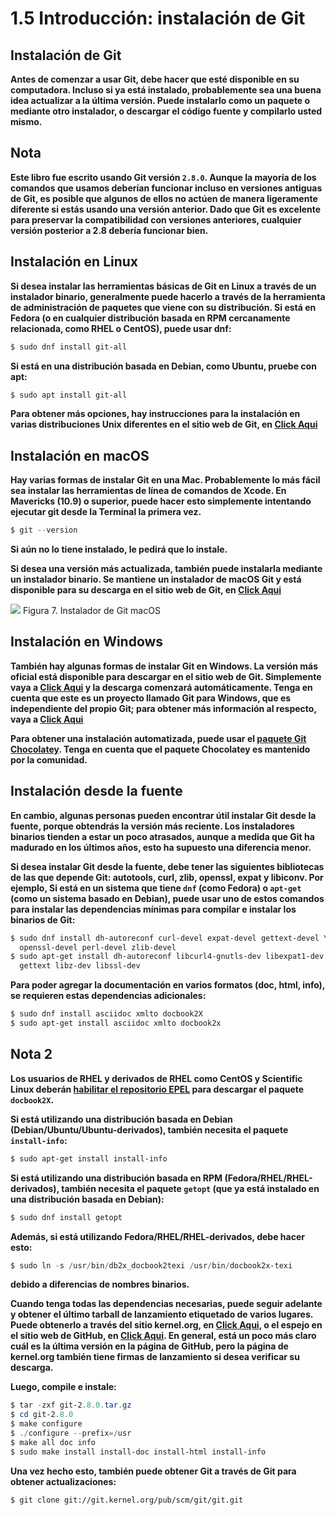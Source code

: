 # **1.5 Introducción: instalación de Git**

## **Instalación de Git**
**Antes de comenzar a usar Git, debe hacer que esté disponible en su computadora. Incluso si ya está instalado, probablemente sea una buena idea actualizar a la última versión. Puede instalarlo como un paquete o mediante otro instalador, o descargar el código fuente y compilarlo usted mismo.**

## **Nota**
**Este libro fue escrito usando Git versión `2.8.0`. Aunque la mayoría de los comandos que usamos deberían funcionar incluso en versiones antiguas de Git, es posible que algunos de ellos no actúen de manera ligeramente diferente si estás usando una versión anterior. Dado que Git es excelente para preservar la compatibilidad con versiones anteriores, cualquier versión posterior a 2.8 debería funcionar bien.**

## **Instalación en Linux**
**Si desea instalar las herramientas básicas de Git en Linux a través de un instalador binario, generalmente puede hacerlo a través de la herramienta de administración de paquetes que viene con su distribución. Si está en Fedora (o en cualquier distribución basada en RPM cercanamente relacionada, como RHEL o CentOS), puede usar dnf:**

```powershell
$ sudo dnf install git-all
```
**Si está en una distribución basada en Debian, como Ubuntu, pruebe con apt:**
```powershell
$ sudo apt install git-all
```
**Para obtener más opciones, hay instrucciones para la instalación en varias distribuciones Unix diferentes en el sitio web de Git, en [Click Aqui](https://git-scm.com/download/linux.)**

## **Instalación en macOS**
**Hay varias formas de instalar Git en una Mac. Probablemente lo más fácil sea instalar las herramientas de línea de comandos de Xcode. En Mavericks (10.9) o superior, puede hacer esto simplemente intentando ejecutar git desde la Terminal la primera vez.**
```powershell
$ git --version
```
**Si aún no lo tiene instalado, le pedirá que lo instale.**

**Si desea una versión más actualizada, también puede instalarla mediante un instalador binario. Se mantiene un instalador de macOS Git y está disponible para su descarga en el sitio web de Git, en [Click Aqui](https://git-scm.com/download/mac.)**

<div align="left"><img src="https://git-scm.com/book/en/v2/images/git-osx-installer.png">
Figura 7. Instalador de Git macOS

## **Instalación en Windows**

**También hay algunas formas de instalar Git en Windows. La versión más oficial está disponible para descargar en el sitio web de Git. Simplemente vaya a [Click Aqui](https://git-scm.com/download/win) y la descarga comenzará automáticamente. Tenga en cuenta que este es un proyecto llamado Git para Windows, que es independiente del propio Git;
para obtener más información al respecto, vaya a [Click Aqui](https://gitforwindows.org.)**

**Para obtener una instalación automatizada, puede usar el [paquete Git Chocolatey](https://community.chocolatey.org/packages/git). Tenga en cuenta que el paquete Chocolatey es mantenido por la comunidad.**

## **Instalación desde la fuente**

**En cambio, algunas personas pueden encontrar útil instalar Git desde la fuente, porque obtendrás la versión más reciente.
Los instaladores binarios tienden a estar un poco atrasados, aunque a medida que Git ha madurado en los últimos años, esto ha supuesto una diferencia menor.**

**Si desea instalar Git desde la fuente, debe tener las siguientes bibliotecas de las que depende Git: autotools, curl, zlib, openssl, expat y libiconv. Por ejemplo, Si está en un sistema que tiene `dnf` (como Fedora) o `apt-get` (como un sistema basado en Debian), puede usar uno de estos comandos para instalar las dependencias mínimas para compilar e instalar los binarios de Git:**

```powershell
$ sudo dnf install dh-autoreconf curl-devel expat-devel gettext-devel \
  openssl-devel perl-devel zlib-devel
$ sudo apt-get install dh-autoreconf libcurl4-gnutls-dev libexpat1-dev \
  gettext libz-dev libssl-dev
```

**Para poder agregar la documentación en varios formatos (doc, html, info), se requieren estas dependencias adicionales:**

```powershell
$ sudo dnf install asciidoc xmlto docbook2X
$ sudo apt-get install asciidoc xmlto docbook2x
```

## **Nota 2**
**Los usuarios de RHEL y derivados de RHEL como CentOS y Scientific Linux deberán [habilitar el repositorio EPEL](https://fedoraproject.org/wiki/EPEL#How_can_I_use_these_extra_packages.3F) para descargar el paquete `docbook2X`.**

**Si está utilizando una distribución basada en Debian (Debian/Ubuntu/Ubuntu-derivados), también necesita el paquete `install-info`:**

```powershell
$ sudo apt-get install install-info
```

**Si está utilizando una distribución basada en RPM (Fedora/RHEL/RHEL-derivados), también necesita el paquete `getopt` (que ya está instalado en una distribución basada en Debian):**

```powershell
$ sudo dnf install getopt
```

**Además, si está utilizando Fedora/RHEL/RHEL-derivados, debe hacer esto:**

```powershell
$ sudo ln -s /usr/bin/db2x_docbook2texi /usr/bin/docbook2x-texi
```

**debido a diferencias de nombres binarios.**

**Cuando tenga todas las dependencias necesarias, puede seguir adelante y obtener el último tarball de lanzamiento etiquetado de varios lugares. Puede obtenerlo a través del sitio kernel.org, en [Click Aqui](https://www.kernel.org/pub/software/scm/git), o el espejo en el sitio web de GitHub, en [Click Aqui](https://github.com/git/git/releases).
En general, está un poco más claro cuál es la última versión en la página de GitHub, pero la página de kernel.org también tiene firmas de lanzamiento si desea verificar su descarga.**

**Luego, compile e instale:**

```powershell
$ tar -zxf git-2.8.0.tar.gz
$ cd git-2.8.0
$ make configure
$ ./configure --prefix=/usr
$ make all doc info
$ sudo make install install-doc install-html install-info
```

**Una vez hecho esto, también puede obtener Git a través de Git para obtener actualizaciones:**

```
$ git clone git://git.kernel.org/pub/scm/git/git.git
```
